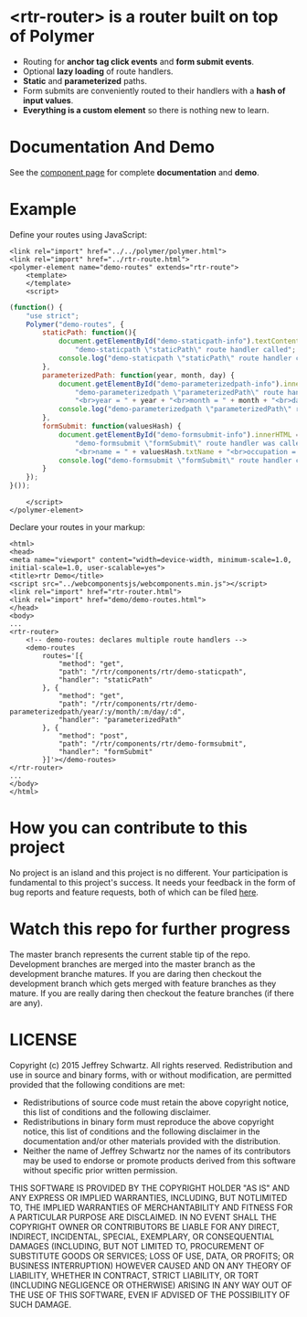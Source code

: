 &lt;rtr-router&gt; is a router built on top of Polymer
======================================================
* Routing for <b>anchor tag click events</b> and <b>form submit events</b>.
* Optional <b>lazy loading</b> of route handlers.
* <b>Static</b> and <b>parameterized</b> paths.
* Form submits are conveniently routed to their handlers with a <b>hash of input values</b>.
* <b>Everything is a custom element</b> so there is nothing new to learn.

Documentation And Demo
======================
See the [component page](http://jeffschwartz.github.io/rtr/components/rtr/) for complete <b>documentation</b> and <b>demo</b>.

Example
=======
Define your routes using JavaScript:

    <link rel="import" href="../../polymer/polymer.html">
    <link rel="import" href="../rtr-route.html">
    <polymer-element name="demo-routes" extends="rtr-route">
        <template>
        </template>
        <script>
```javascript
(function() {
    "use strict";
    Polymer("demo-routes", {
        staticPath: function(){
            document.getElementById("demo-staticpath-info").textContent =
                "demo-staticpath \"staticPath\" route handler called";
            console.log("demo-staticpath \"staticPath\" route handler called");
        },
        parameterizedPath: function(year, month, day) {
            document.getElementById("demo-parameterizedpath-info").innerHTML =
                "demo-parameterizedpath \"parameterizedPath\" route handler was called with parameters" +
                "<br>year = " + year + "<br>month = " + month + "<br>day = " + day;
            console.log("demo-parameterizedpath \"parameterizedPath\" route handler called");
        },
        formSubmit: function(valuesHash) {
            document.getElementById("demo-formsubmit-info").innerHTML =
                "demo-formsubmit \"formSubmit\" route handler was called with a form's valuesHash" +
                "<br>name = " + valuesHash.txtName + "<br>occupation = " + valuesHash.selOccupation.toString();
            console.log("demo-formsubmit \"formSubmit\" route handler called");
        }
    });
}());
```
        </script>
    </polymer-element>

Declare your routes in your markup:

    <html>
    <head>
    <meta name="viewport" content="width=device-width, minimum-scale=1.0, initial-scale=1.0, user-scalable=yes">
    <title>rtr Demo</title>
    <script src="../webcomponentsjs/webcomponents.min.js"></script>
    <link rel="import" href="rtr-router.html">
    <link rel="import" href="demo/demo-routes.html">
    </head>
    <body>
    ...
    <rtr-router>
        <!-- demo-routes: declares multiple route handlers -->
        <demo-routes
            routes='[{
                "method": "get",
                "path": "/rtr/components/rtr/demo-staticpath",
                "handler": "staticPath"
            }, {
                "method": "get",
                "path": "/rtr/components/rtr/demo-parameterizedpath/year/:y/month/:m/day/:d",
                "handler": "parameterizedPath"
            }, {
                "method": "post",
                "path": "/rtr/components/rtr/demo-formsubmit",
                "handler": "formSubmit"
            }]'></demo-routes>
    </rtr-router>
    ...
    </body>
    </html>

How you can contribute to this project
======================================
No project is an island and this project is no different. Your participation is fundamental to this project's success. It needs your feedback in the form of bug reports and feature requests, both of which can be filed [here](https://github.com/jeffschwartz/rtr/issues).

Watch this repo for further progress
=====================================
The master branch represents the current stable tip of the repo. Development branches are merged into the master branch as the development branche matures. If you are daring then checkout the development branch which gets merged with feature branches as they mature. If you are really daring then checkout the feature branches (if there are any).

LICENSE
=======
Copyright (c) 2015 Jeffrey Schwartz. All rights reserved.
Redistribution and use in source and binary forms, with or without
modification, are permitted provided that the following conditions are met:
* Redistributions of source code must retain the above copyright
notice, this list of conditions and the following disclaimer.
* Redistributions in binary form must reproduce the above copyright notice, this list of conditions and the following disclaimer in the documentation and/or other materials provided with the distribution.
* Neither the name of Jeffrey Schwartz nor the names of its contributors may be used to endorse or promote products derived from this software without specific prior written permission.

THIS SOFTWARE IS PROVIDED BY THE COPYRIGHT HOLDER "AS IS" AND ANY EXPRESS OR IMPLIED WARRANTIES, INCLUDING, BUT NOTLIMITED TO, THE IMPLIED WARRANTIES OF MERCHANTABILITY AND FITNESS FOR A PARTICULAR PURPOSE ARE DISCLAIMED. IN NO EVENT SHALL THE COPYRIGHT OWNER OR CONTRIBUTORS BE LIABLE FOR ANY DIRECT, INDIRECT, INCIDENTAL, SPECIAL, EXEMPLARY, OR CONSEQUENTIAL DAMAGES (INCLUDING, BUT NOT LIMITED TO, PROCUREMENT OF SUBSTITUTE GOODS OR SERVICES; LOSS OF USE, DATA, OR PROFITS; OR BUSINESS INTERRUPTION) HOWEVER CAUSED AND ON ANY THEORY OF LIABILITY, WHETHER IN CONTRACT, STRICT LIABILITY, OR TORT (INCLUDING NEGLIGENCE OR OTHERWISE) ARISING IN ANY WAY OUT OF THE USE OF THIS SOFTWARE, EVEN IF ADVISED OF THE POSSIBILITY OF SUCH DAMAGE.
